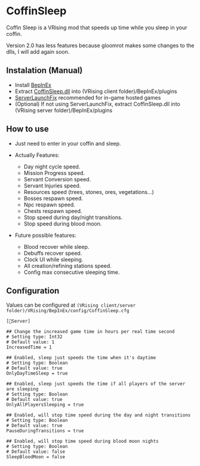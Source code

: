 # CoffinSleep

Coffin Sleep is a VRising mod that speeds up time while you sleep in your coffin.

Version 2.0 has less features because gloomrot makes some changes to the dlls, I will add again soon.

## Instalation (Manual)

* Install [BepInEx](https://docs.bepinex.dev/master/articles/user_guide/installation/index.html)
* Extract [CoffinSleep.dll](https://github.com/caioreix/CoffinSleep/releases) into (VRising client folder)/BepInEx/plugins
* [ServerLaunchFix](https://v-rising.thunderstore.io/package/Mythic/ServerLaunchFix/) recommended for in-game hosted
  games
* (Optional) If not using ServerLaunchFix, extract CoffinSleep.dll into (VRising server folder)/BepInEx/plugins

## How to use

* Just need to enter in your coffin and sleep.

* Actually Features:
  - Day night cycle speed.
  - Mission Progress speed.
  - Servant Conversion speed.
  - Servant Injuries speed. 
  - Resources speed (trees, stones, ores, vegetations...)
  - Bosses respawn speed.
  - Npc respawn speed.
  - Chests respawn speed.
  - Stop speed during day/night transitions.
  - Stop speed during blood moon.

* Future possible features:
  - Blood recover while sleep.
  - Debuffs recover speed.
  - Clock UI while sleeping.
  - All creation/refining stations speed.
  - Config max consecutive sleeping time.

## Configuration

Values can be configured at `(VRising client/server folder)/VRising/BepInEx/config/CoffinSleep.cfg`

```
[🔧Server]

## Change the increased game time in hours per real time second
# Setting type: Int32
# Default value: 1
IncreasedTime = 1

## Enabled, sleep just speeds the time when it's daytime
# Setting type: Boolean
# Default value: true
OnlyDayTimeSleep = true

## Enabled, sleep just speeds the time if all players of the server are sleeping
# Setting type: Boolean
# Default value: true
OnlyAllPlayersSleeping = true

## Enabled, will stop time speed during the day and night transitions
# Setting type: Boolean
# Default value: true
PauseDuringTransitions = true

## Enabled, will stop time speed during blood moon nights
# Setting type: Boolean
# Default value: false
SleepBloodMoon = false
```